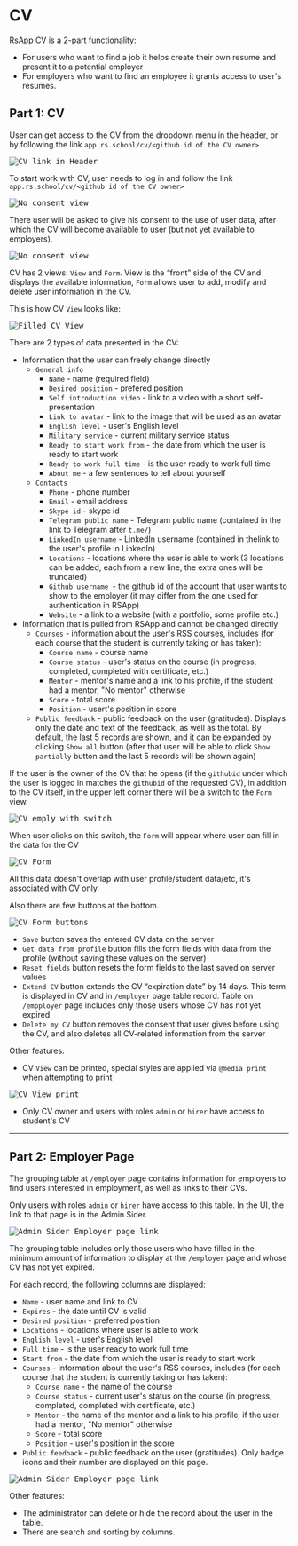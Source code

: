 # CV

RsApp CV is a 2-part functionality:
* For users who want to find a job it helps create their own resume and present it to a potential employer
* For employers who want to find an employee it grants access to user's resumes. 

## Part 1: CV

User can get access to the CV from the dropdown menu in the header, or by following the link `app.rs.school/cv/<github id of the CV owner>`

<kbd>![CV link in Header](./img/cv/header-dropdown.JPG)</kbd>

To start work with CV, user needs to log in and follow the link `app.rs.school/cv/<github id of the CV owner>`

<kbd>![No consent view](./img/cv/no-consent.JPG)</kbd>

There user will be asked to give his consent to the use of user data, after which the CV will become available to user (but not yet available to employers).

<kbd>![No consent view](./img/cv/no-consent-modal.JPG)</kbd>

CV has 2 views: `View` and `Form`.
View is the “front” side of the CV and displays the available information, `Form` allows user to add, modify and delete user information in the CV.

This is how CV `View` looks like:

<kbd>![Filled CV View](./img/cv/cv-view-filled.JPG)</kbd>

There are 2 types of data presented in the CV:
* Information that the user can freely change directly
    * `General info`
        * `Name` - name (required field)
        * `Desired position` - prefered position
        * `Self introduction video` - link to a video with a short self-presentation
        * `Link to avatar` - link to the image that will be used as an avatar
        * `English level` - user's English level
        * `Military service` - current military service status
        * `Ready to start work from` - the date from which the user is ready to start work
        * `Ready to work full time` - is the user ready to work full time
        * `About me` - a few sentences to tell about yourself
    * `Contacts`
        * `Phone` - phone number
        * `Email` - email address
        * `Skype id` - skype id 
        * `Telegram public name` - Telegram public name (contained in the link to Telegram after `t.me/`)
        * `LinkedIn username` -  LinkedIn username (contained in thelink to the user's profile in LinkedIn)
        * `Locations` - locations where the user is able to work (3 locations can be added, each from a new line, the extra ones will be truncated)
        * `Github username `- the github id of the account that user wants to show to the employer (it may differ from the one used for authentication in RSApp)
        * `Website` - a link to a website (with a portfolio, some profile etc.)
* Information that is pulled from RSApp and cannot be changed directly
    * `Courses` - information about the user's RSS courses, includes (for each course that the student is currently taking or has taken):
        * `Course name` - course name
        * `Course status` - user's status on the course (in progress, completed, completed with certificate, etc.)
        * `Mentor` - mentor's name and a link to his profile, if the student had a mentor, "No mentor" otherwise
        * `Score` - total score
        * `Position` - usert's position in score
    * `Public feedback` - public feedback on the user (gratitudes). Displays only the date and text of the feedback, as well as the total. By default, the last 5 records are shown, and it can be expanded by clicking `Show all` button (after that user will be able to click `Show partially` button and the last 5 records will be shown again)

If the user is the owner of the CV that he opens (if the `githubid` under which the user is logged in matches the `githubid` of the requested CV), in addition to the CV itself, in the upper left corner there will be a switch to the `Form` view.

<kbd>![CV emply with switch](./img/cv/cv-empty.JPG)</kbd>

When user clicks on this switch, the `Form` will appear where user can fill in the data for the CV

<kbd>![CV Form](./img/cv/cv-form-filled.JPG)</kbd>

All this data doesn't overlap with user profile/student data/etc, it's associated with CV only.

Also there are few buttons at the bottom.

<kbd>![CV Form buttons](./img/cv/cv-form-buttons.JPG)</kbd>

* `Save` button saves the entered CV data on the server
* `Get data from profile` button fills the form fields with data from the profile (without saving these values ​​on the server)
* `Reset fields` button resets the form fields to the last saved on server values
* `Extend CV` button extends the CV “expiration date” by 14 days. This term is displayed in CV and in `/employer` page table record. Table on `/empployer` page includes only those users whose CV has not yet expired
* `Delete my CV` button removes the consent that user gives before using the CV, and also deletes all CV-related information from the server

Other features:

* CV `View` can be printed, special styles are applied via `@media print` when attempting to print

<kbd>![CV View print](./img/cv/cv-view-print.JPG)</kbd>

* Only CV owner and users with roles `admin` or `hirer` have access to student's CV

---

## Part 2: Employer Page
The grouping table at `/employer` page contains information for employers to find users interested in employment, as well as links to their CVs.

Only users with roles `admin` or `hirer` have access to this table. In the UI, the link to that page is in the Admin Sider.

<kbd>![Admin Sider Employer page link](./img/cv/employer-page-link.JPG)</kbd>

The grouping table includes only those users who have filled in the minimum amount of information to display at the `/employer` page and whose CV has not yet expired.

For each record, the following columns are displayed:
* `Name` - user name and link to CV
* `Expires` - the date until CV is valid
* `Desired position` - preferred position
* `Locations` - locations where user is able to work
* `English level` - user's English level
* `Full time` - is the user ready to work full time
* `Start from` - the date from which the user is ready to start work
* `Courses` - information about the user's RSS courses, includes (for each course that the student is currently taking or has taken):
    * `Course name` - the name of the course
    * `Course status` - current user's status on the course (in progress,   completed, completed with certificate, etc.)
    * `Mentor` - the name of the mentor and a link to his profile, if the   user had a mentor, "No mentor" otherwise
    * `Score` - total score
    * `Position` - user's position in the score
* `Public feedback` - public feedback on the user (gratitudes). Only badge icons and their number are displayed on this page.

<kbd>![Admin Sider Employer page link](./img/cv/employer-page.JPG)</kbd>

Other features:

* The administrator can delete or hide the record about the user in the table.
* There are search and sorting by columns.
